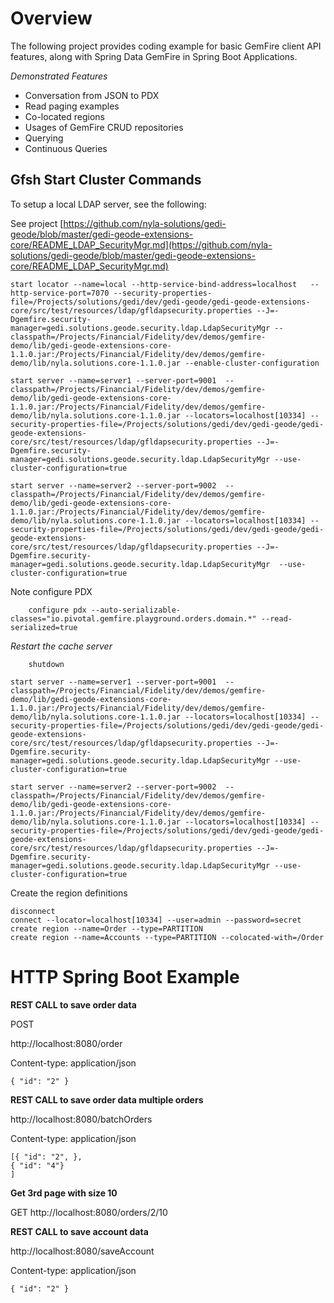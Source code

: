 # Overview

The following project provides coding example for basic GemFire client API features, along with Spring Data GemFire in Spring Boot Applications.


*Demonstrated Features*

 
 - Conversation from JSON to PDX
 - Read paging examples
 - Co-located regions
 - Usages of GemFire CRUD repositories
 - Querying
 - Continuous Queries 


## Gfsh Start Cluster Commands

To setup a local LDAP server, see the following:

See project [https://github.com/nyla-solutions/gedi-geode/blob/master/gedi-geode-extensions-core/README_LDAP_SecurityMgr.md](https://github.com/nyla-solutions/gedi-geode/blob/master/gedi-geode-extensions-core/README_LDAP_SecurityMgr.md)
	
	start locator --name=local --http-service-bind-address=localhost   --http-service-port=7070 --security-properties-file=/Projects/solutions/gedi/dev/gedi-geode/gedi-geode-extensions-core/src/test/resources/ldap/gfldapsecurity.properties --J=-Dgemfire.security-manager=gedi.solutions.geode.security.ldap.LdapSecurityMgr --classpath=/Projects/Financial/Fidelity/dev/demos/gemfire-demo/lib/gedi-geode-extensions-core-1.1.0.jar:/Projects/Financial/Fidelity/dev/demos/gemfire-demo/lib/nyla.solutions.core-1.1.0.jar --enable-cluster-configuration
	
	start server --name=server1 --server-port=9001  --classpath=/Projects/Financial/Fidelity/dev/demos/gemfire-demo/lib/gedi-geode-extensions-core-1.1.0.jar:/Projects/Financial/Fidelity/dev/demos/gemfire-demo/lib/nyla.solutions.core-1.1.0.jar --locators=localhost[10334] --security-properties-file=/Projects/solutions/gedi/dev/gedi-geode/gedi-geode-extensions-core/src/test/resources/ldap/gfldapsecurity.properties --J=-Dgemfire.security-manager=gedi.solutions.geode.security.ldap.LdapSecurityMgr --use-cluster-configuration=true

	start server --name=server2 --server-port=9002  --classpath=/Projects/Financial/Fidelity/dev/demos/gemfire-demo/lib/gedi-geode-extensions-core-1.1.0.jar:/Projects/Financial/Fidelity/dev/demos/gemfire-demo/lib/nyla.solutions.core-1.1.0.jar --locators=localhost[10334] --security-properties-file=/Projects/solutions/gedi/dev/gedi-geode/gedi-geode-extensions-core/src/test/resources/ldap/gfldapsecurity.properties --J=-Dgemfire.security-manager=gedi.solutions.geode.security.ldap.LdapSecurityMgr  --use-cluster-configuration=true


Note configure PDX 

		configure pdx --auto-serializable-classes="io.pivotal.gemfire.playground.orders.domain.*" --read-serialized=true

*Restart the cache server*
	
		shutdown
		
	start server --name=server1 --server-port=9001  --classpath=/Projects/Financial/Fidelity/dev/demos/gemfire-demo/lib/gedi-geode-extensions-core-1.1.0.jar:/Projects/Financial/Fidelity/dev/demos/gemfire-demo/lib/nyla.solutions.core-1.1.0.jar --locators=localhost[10334] --security-properties-file=/Projects/solutions/gedi/dev/gedi-geode/gedi-geode-extensions-core/src/test/resources/ldap/gfldapsecurity.properties --J=-Dgemfire.security-manager=gedi.solutions.geode.security.ldap.LdapSecurityMgr --use-cluster-configuration=true

	start server --name=server2 --server-port=9002  --classpath=/Projects/Financial/Fidelity/dev/demos/gemfire-demo/lib/gedi-geode-extensions-core-1.1.0.jar:/Projects/Financial/Fidelity/dev/demos/gemfire-demo/lib/nyla.solutions.core-1.1.0.jar --locators=localhost[10334] --security-properties-file=/Projects/solutions/gedi/dev/gedi-geode/gedi-geode-extensions-core/src/test/resources/ldap/gfldapsecurity.properties --J=-Dgemfire.security-manager=gedi.solutions.geode.security.ldap.LdapSecurityMgr --use-cluster-configuration=true
		

Create the region definitions

	disconnect
	connect --locator=localhost[10334] --user=admin --password=secret
	create region --name=Order --type=PARTITION
	create region --name=Accounts --type=PARTITION --colocated-with=/Order
	

# HTTP Spring Boot Example

**REST CALL to save order data**

POST

http://localhost:8080/order

Content-type: application/json

	{ "id": "2" }


**REST CALL to save order data multiple orders**

http://localhost:8080/batchOrders

Content-type: application/json

	[{ "id": "2", },
	{ "id": "4"}
	]


**Get 3rd page with size 10**

GET
http://localhost:8080/orders/2/10


**REST CALL to save account data**

http://localhost:8080/saveAccount

Content-type: application/json

	{ "id": "2" }





